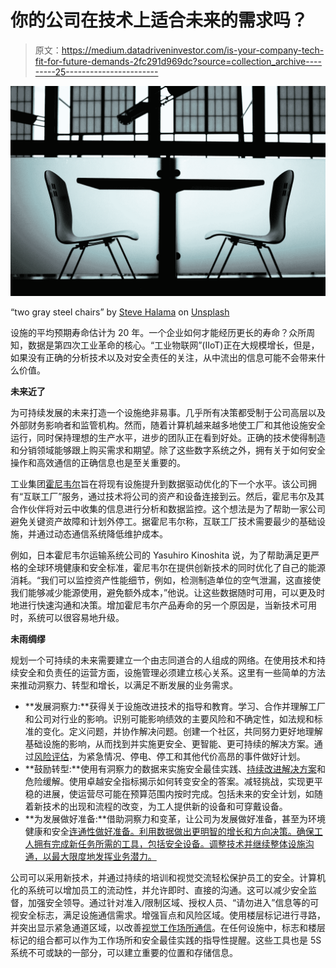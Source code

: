 # 你的公司在技术上适合未来的需求吗？

> 原文：<https://medium.datadriveninvestor.com/is-your-company-tech-fit-for-future-demands-2fc291d969dc?source=collection_archive---------25----------------------->

![](img/4c2140c87f48b9b041664570212e6389.png)

“two gray steel chairs” by [Steve Halama](https://unsplash.com/@steve3p_0?utm_source=medium&utm_medium=referral) on [Unsplash](https://unsplash.com?utm_source=medium&utm_medium=referral)

设施的平均预期寿命估计为 20 年。一个企业如何才能经历更长的寿命？众所周知，数据是第四次工业革命的核心。“工业物联网”(IIoT)正在大规模增长，但是，如果没有正确的分析技术以及对安全责任的关注，从中流出的信息可能不会带来什么价值。

**未来近了**

为可持续发展的未来打造一个设施绝非易事。几乎所有决策都受制于公司高层以及外部财务影响者和监管机构。然而，随着计算机越来越多地使工厂和其他设施安全运行，同时保持理想的生产水平，进步的团队正在看到好处。正确的技术使得制造和分销领域能够跟上购买需求和期望。除了这些数字系统之外，拥有关于如何安全操作和高效通信的正确信息也是至关重要的。

工业集团[霍尼韦尔](https://www.honeywellprocess.com/en-US/online_campaigns/IIOT/Pages/Index.html)旨在将现有设施提升到数据驱动优化的下一个水平。该公司拥有“互联工厂”服务，通过技术将公司的资产和设备连接到云。然后，霍尼韦尔及其合作伙伴将对云中收集的信息进行分析和数据监控。这个想法是为了帮助一家公司避免关键资产故障和计划外停工。据霍尼韦尔称，互联工厂技术需要最少的基础设施，并通过动态通信系统降低维护成本。

例如，日本霍尼韦尔运输系统公司的 Yasuhiro Kinoshita 说，为了帮助满足更严格的全球环境健康和安全标准，霍尼韦尔在提供创新技术的同时优化了自己的能源消耗。“我们可以监控资产性能细节，例如，检测制造单位的空气泄漏，这直接使我们能够减少能源使用，避免额外成本，”他说。让这些数据随时可用，可以更及时地进行快速沟通和决策。增加霍尼韦尔产品寿命的另一个原因是，当新技术可用时，系统可以很容易地升级。

**未雨绸缪**

规划一个可持续的未来需要建立一个由志同道合的人组成的网络。在使用技术和持续安全和负责任的运营方面，设施管理必须建立核心关系。这里有一些简单的方法来推动洞察力、转型和增长，以满足不断发展的业务需求。

*   **发展洞察力:**获得关于设施改进技术的指导和教育。学习、合作并理解工厂和公司对行业的影响。识别可能影响绩效的主要风险和不确定性，如法规和标准的变化。定义问题，并协作解决问题。创建一个社区，共同努力更好地理解基础设施的影响，从而找到并实施更安全、更智能、更可持续的解决方案。通过[风险评估](https://www.graphicproducts.com/articles/hazard-analysis-risk-assessment/)，为紧急情况、停电、停工和其他代价高昂的事件做好计划。
*   **鼓励转型:**使用有洞察力的数据来实施安全最佳实践、[持续改进解决方案](/articles/kaizen-getting-started/)和危险缓解。使用卓越安全指标揭示如何转变安全的答案。减轻挑战，实现更平稳的进展，使运营尽可能在预算范围内按时完成。包括未来的安全计划，如随着新技术的出现和流程的改变，为工人提供新的设备和可穿戴设备。
*   **为发展做好准备:**借助洞察力和变革，让公司为发展做好准备，甚至为环境健康和安全[连通性做好准备。利用数据做出更明智的增长和方向决策。确保工人拥有完成新任务所需的工具，包括安全设备。调整技术并继续整体设施沟通，以最大限度地发挥业务潜力。](/guides/ehs-managers/)

公司可以采用新技术，并通过持续的培训和视觉交流轻松保护员工的安全。计算机化的系统可以增加员工的流动性，并允许即时、直接的沟通。这可以减少安全监督，加强安全领导。通过针对准入/限制区域、授权人员、“请勿进入”信息等的可视安全标志，满足设施通信需求。增强盲点和风险区域。使用楼层标记进行寻路，并突出显示紧急通道区域，以改善[视觉工作场所通信](/webinars/building-a-visual-workplace/)。在任何设施中，标志和楼层标记的组合都可以作为工作场所和安全最佳实践的指导性提醒。这些工具也是 5S 系统不可或缺的一部分，可以建立重要的位置和存储信息。